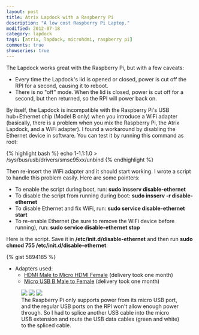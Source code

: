 ```yaml
---
layout: post
title: Atrix Lapdock with a Raspberry Pi
description: "A low cost Raspberry Pi Laptop."
modified: 2012-07-18
category: lapdock
tags: [atrix, lapdock, microhdmi, raspberry pi]
comments: true
showseries: true
---
```


The Lapdock works great with the Raspberry Pi, but with a few caveats:

* Every time the Lapdock's lid is opened or closed, power is cut off the RPI for a second, causing it to reboot.
* There is no "off" mode. When the lid is closed, power is cut off for a second, but then returned, so the RPI will
  power back on.

By itself, the Lapdock is incompatible with the Raspberry Pi's USB hub+Ethernet chip (Model B only) when you introduce
a WiFi adapter (basically, there is a problem when you mix the Raspberry Pi, the Atrix Lapdock, and a WiFi adapter). I
found a workaround by disabling the Ethernet device in software. You can test it by running this command as root:

{% highlight bash %}
echo 1-1.1:1.0 > /sys/bus/usb/drivers/smsc95xx/unbind
{% endhighlight %}

Then re-insert the WiFi adapter and it should start working. I wrote a script to handle this problem easily. Here are
some pointers:

* To enable the script during boot, run: **sudo insserv disable-ethernet**
* To disable the script from running during boot: **sudo insserv -r disable-ethernet**
* To disable Ethernet and fix WiFi, run: **sudo service disable-ethernet start**
* To re-enable Ethernet (be sure to remove the WiFi device before running), run: **sudo service disable-ethernet stop**

Here is the script. Save it in **/etc/init.d/disable-ethernet** and then run **sudo chmod 755
/etc/init.d/disable-ethernet**:

{% gist 5894185 %}

* Adapters used:
    * [HDMI Male to Micro HDMI Female](http://www.dealextreme.com/p/hdmi-male-to-micro-hdmi-female-adapter-66079)
      (delivery took one month)
    * [Micro USB B Male to Female](http://www.ebay.com/itm/ws/eBayISAPI.dll?ViewItem&item=270928425953)
      (delivery took one month)

<figure class="third">
    <a href="http://imgur.com/cZR03"><img src="http://i.imgur.com/cZR03m.jpg"></a>
    <a href="http://imgur.com/MrTBN"><img src="http://i.imgur.com/MrTBNm.jpg"></a>
    <a href="http://imgur.com/vCYfG"><img src="http://i.imgur.com/vCYfGm.jpg"></a>
    <figcaption>The Raspberry Pi only supports power from its micro USB port, and the regular USB ports on the RPI
    won't allow enough power through. So I had to splice another USB cable into the micro USB extension and route the
    USB data cables (green and white) to the spliced cable.</figcaption>
</figure>

